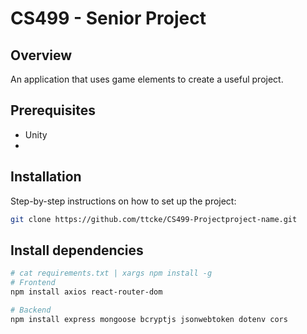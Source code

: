 # CS499 - Senior Project

## Overview
An application that uses game elements to create a useful project.

## Prerequisites
- Unity
- 

## Installation
Step-by-step instructions on how to set up the project:
```bash
git clone https://github.com/ttcke/CS499-Projectproject-name.git
```

## Install dependencies
```bash
# cat requirements.txt | xargs npm install -g
# Frontend
npm install axios react-router-dom

# Backend
npm install express mongoose bcryptjs jsonwebtoken dotenv cors
```
